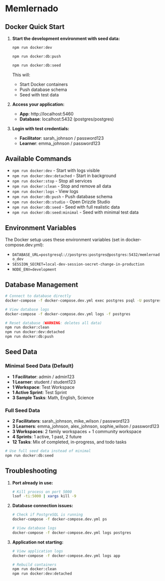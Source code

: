 # Memlernado

## Docker Quick Start

1. **Start the development environment with seed data:**
   ```bash
   npm run docker:dev
   ```
   ```bash
   npm run docker:db:push
   ```
   ```bash
   npm run docker:db:seed
   ```

   This will:
   - Start Docker containers
   - Push database schema
   - Seed with test data

2. **Access your application:**
   - **App**: http://localhost:5460
   - **Database**: localhost:5432 (postgres/postgres)

3. **Login with test credentials:**
   - **Facilitator**: sarah_johnson / password123
   - **Learner**: emma_johnson / password123

## Available Commands

- `npm run docker:dev` - Start with logs visible
- `npm run docker:dev:detached` - Start in background
- `npm run docker:stop` - Stop all services
- `npm run docker:clean` - Stop and remove all data
- `npm run docker:logs` - View logs
- `npm run docker:db:push` - Push database schema
- `npm run docker:db:studio` - Open Drizzle Studio
- `npm run docker:db:seed` - Seed with full realistic data
- `npm run docker:db:seed:minimal` - Seed with minimal test data

## Environment Variables

The Docker setup uses these environment variables (set in docker-compose.dev.yml):

- `DATABASE_URL=postgresql://postgres:postgres@postgres:5432/memlernado_dev`
- `SESSION_SECRET=local-dev-session-secret-change-in-production`
- `NODE_ENV=development`

## Database Management

```bash
# Connect to database directly
docker-compose -f docker-compose.dev.yml exec postgres psql -U postgres -d memlernado_dev

# View database logs
docker-compose -f docker-compose.dev.yml logs -f postgres

# Reset database (WARNING: deletes all data)
npm run docker:clean
npm run docker:dev:detached
npm run docker:db:push
```

## Seed Data

### Minimal Seed Data (Default)
- **1 Facilitator**: admin / admin123
- **1 Learner**: student / student123  
- **1 Workspace**: Test Workspace
- **1 Active Sprint**: Test Sprint
- **3 Sample Tasks**: Math, English, Science

### Full Seed Data
- **2 Facilitators**: sarah_johnson, mike_wilson / password123
- **3 Learners**: emma_johnson, alex_johnson, sophie_wilson / password123
- **3 Workspaces**: 2 family workspaces + 1 community workspace
- **4 Sprints**: 1 active, 1 past, 2 future
- **12 Tasks**: Mix of completed, in-progress, and todo tasks

```bash
# Use full seed data instead of minimal
npm run docker:db:seed
```

## Troubleshooting

1. **Port already in use:**
   ```bash
   # Kill process on port 5000
   lsof -ti:5000 | xargs kill -9
   ```

2. **Database connection issues:**
   ```bash
   # Check if PostgreSQL is running
   docker-compose -f docker-compose.dev.yml ps
   
   # View database logs
   docker-compose -f docker-compose.dev.yml logs postgres
   ```

3. **Application not starting:**
   ```bash
   # View application logs
   docker-compose -f docker-compose.dev.yml logs app
   
   # Rebuild containers
   npm run docker:clean
   npm run docker:dev:detached
   ```
